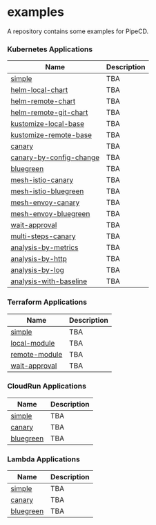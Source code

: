 # examples

A repository contains some examples for PipeCD.

### Kubernetes Applications

| Name                                                                        | Description |
|-----------------------------------------------------------------------------|-------------|
| [simple](https://github.com/pipe-cd/examples/tree/master/kubernetes/simple) | TBA |
| [helm-local-chart](https://github.com/pipe-cd/examples/tree/master/kubernetes/helm-local-chart) | TBA |
| [helm-remote-chart](https://github.com/pipe-cd/examples/tree/master/kubernetes/helm-remote-chart) | TBA |
| [helm-remote-git-chart](https://github.com/pipe-cd/examples/tree/master/kubernetes/helm-remote-git-chart) | TBA |
| [kustomize-local-base](https://github.com/pipe-cd/examples/tree/master/kubernetes/kustomize-local-base) | TBA |
| [kustomize-remote-base](https://github.com/pipe-cd/examples/tree/master/kubernetes/kustomize-remote-base) | TBA |
| [canary](https://github.com/pipe-cd/examples/tree/master/kubernetes/canary) | TBA |
| [canary-by-config-change](https://github.com/pipe-cd/examples/tree/master/kubernetes/canary-by-config-change) | TBA |
| [bluegreen](https://github.com/pipe-cd/examples/tree/master/kubernetes/bluegreen) | TBA |
| [mesh-istio-canary](https://github.com/pipe-cd/examples/tree/master/kubernetes/mesh-istio-canary) | TBA |
| [mesh-istio-bluegreen](https://github.com/pipe-cd/examples/tree/master/kubernetes/mesh-istio-bluegreen) | TBA |
| [mesh-envoy-canary](https://github.com/pipe-cd/examples/tree/master/kubernetes/mesh-envoy-canary) | TBA |
| [mesh-envoy-bluegreen](https://github.com/pipe-cd/examples/tree/master/kubernetes/mesh-envoy-bluegreen) | TBA |
| [wait-approval](https://github.com/pipe-cd/examples/tree/master/kubernetes/wait-approval) | TBA |
| [multi-steps-canary](https://github.com/pipe-cd/examples/tree/master/kubernetes/multi-steps-canary) | TBA |
| [analysis-by-metrics](https://github.com/pipe-cd/examples/tree/master/kubernetes/analysis-by-metrics) | TBA |
| [analysis-by-http](https://github.com/pipe-cd/examples/tree/master/kubernetes/analysis-by-http) | TBA |
| [analysis-by-log](https://github.com/pipe-cd/examples/tree/master/kubernetes/analysis-by-log) | TBA |
| [analysis-with-baseline](https://github.com/pipe-cd/examples/tree/master/kubernetes/analysis-with-baseline) | TBA |

### Terraform Applications

| Name                                                                        | Description |
|-----------------------------------------------------------------------------|-------------|
| [simple](https://github.com/pipe-cd/examples/tree/master/terraform/simple) | TBA |
| [local-module](https://github.com/pipe-cd/examples/tree/master/terraform/local-module) | TBA |
| [remote-module](https://github.com/pipe-cd/examples/tree/master/terraform/remote-module) | TBA |
| [wait-approval](https://github.com/pipe-cd/examples/tree/master/terraform/wait-approval) | TBA |

### CloudRun Applications

| Name                                                                        | Description |
|-----------------------------------------------------------------------------|-------------|
| [simple](https://github.com/pipe-cd/examples/tree/master/cloudrun/simple) | TBA |
| [canary](https://github.com/pipe-cd/examples/tree/master/cloudrun/canary) | TBA |
| [bluegreen](https://github.com/pipe-cd/examples/tree/master/cloudrun/bluegreen) | TBA |

### Lambda Applications

| Name                                                                        | Description |
|-----------------------------------------------------------------------------|-------------|
| [simple](https://github.com/pipe-cd/examples/tree/master/lambda/simple) | TBA |
| [canary](https://github.com/pipe-cd/examples/tree/master/lambda/canary) | TBA |
| [bluegreen](https://github.com/pipe-cd/examples/tree/master/lambda/bluegreen) | TBA |
